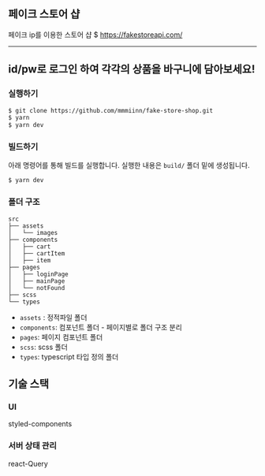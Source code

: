 ## 페이크 스토어 샵

페이크 ip를 이용한 스토어 샵
$ https://fakestoreapi.com/

---

## id/pw로 로그인 하여 각각의 상품을 바구니에 담아보세요!

### 실행하기

```bash
$ git clone https://github.com/mmmiinn/fake-store-shop.git
$ yarn
$ yarn dev
```

### 빌드하기

아래 명령어를 통해 빌드를 실행합니다. 실행한 내용은 `build/` 폴더 밑에 생성됩니다.

```bash
$ yarn dev
```

### 폴더 구조

```
src
├── assets
│   └── images
├── components
│   ├── cart
│   ├── cartItem
│   ├── item
├── pages
│   ├── loginPage
│   ├── mainPage
│   └── notFound
├── scss
└── types
```

- `assets` : 정적파일 폴더
- `components`: 컴포넌트 폴더 - 페이지별로 폴더 구조 분리
- `pages`: 페이지 컴포넌트 폴더
- `scss`: scss 폴더
- `types`: typescript 타입 정의 폴더

## 기술 스택

### UI

styled-components

### 서버 상태 관리

react-Query
